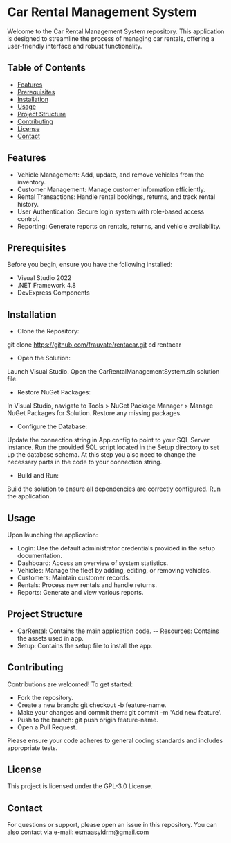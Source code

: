 # Car Rental Management System
Welcome to the Car Rental Management System repository. This application is designed to streamline the process of managing car rentals, offering a user-friendly interface and robust functionality.

## Table of Contents
- [Features](#features)
- [Prerequisites](#prerequisites)
- [Installation](#installation)
- [Usage](#usage)
- [Project Structure](#project-structure)
- [Contributing](#contributing)
- [License](#license)
- [Contact](#contact)


## Features
- Vehicle Management: Add, update, and remove vehicles from the inventory.
- Customer Management: Manage customer information efficiently.
- Rental Transactions: Handle rental bookings, returns, and track rental history.
- User Authentication: Secure login system with role-based access control.
- Reporting: Generate reports on rentals, returns, and vehicle availability.

## Prerequisites
Before you begin, ensure you have the following installed:

- Visual Studio 2022
- .NET Framework 4.8
- DevExpress Components

## Installation
- Clone the Repository:

git clone https://github.com/frauvate/rentacar.git
cd rentacar

- Open the Solution:

Launch Visual Studio.
Open the CarRentalManagementSystem.sln solution file.

- Restore NuGet Packages:

In Visual Studio, navigate to Tools > NuGet Package Manager > Manage NuGet Packages for Solution.
Restore any missing packages.

- Configure the Database:

Update the connection string in App.config to point to your SQL Server instance.
Run the provided SQL script located in the Setup directory to set up the database schema. 
At this step you also need to change the necessary parts in the code to your connection string.

- Build and Run:

Build the solution to ensure all dependencies are correctly configured.
Run the application.

## Usage
Upon launching the application:

- Login: Use the default administrator credentials provided in the setup documentation.
- Dashboard: Access an overview of system statistics.
- Vehicles: Manage the fleet by adding, editing, or removing vehicles.
- Customers: Maintain customer records.
- Rentals: Process new rentals and handle returns.
- Reports: Generate and view various reports.

## Project Structure
- CarRental: Contains the main application code.
-- Resources: Contains the assets used in app.
- Setup: Contains the setup file to install the app.

## Contributing
Contributions are welcomed! To get started:

- Fork the repository.
- Create a new branch: git checkout -b feature-name.
- Make your changes and commit them: git commit -m 'Add new feature'.
- Push to the branch: git push origin feature-name.
- Open a Pull Request.

Please ensure your code adheres to general coding standards and includes appropriate tests.

## License
This project is licensed under the GPL-3.0 License.

## Contact
For questions or support, please open an issue in this repository.
You can also contact via e-mail: esmaasyldrm@gmail.com 

